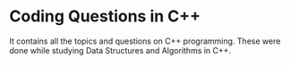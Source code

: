 # Coding Questions in C++
It contains all the topics and questions on C++ programming. These were done while studying Data Structures and Algorithms in C++.

